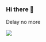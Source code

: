 ### Hi there 👋

Delay no more 

![](https://liwenjunpictures.oss-cn-shenzhen.aliyuncs.com/202410041601763.gif)


